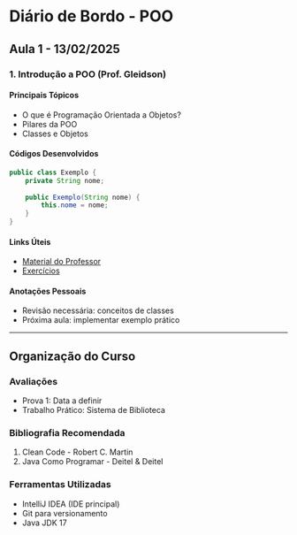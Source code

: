 # Diário de Bordo - POO

## Aula 1 - 13/02/2025

### 1. Introdução a POO (Prof. Gleidson)

#### Principais Tópicos
- O que é Programação Orientada a Objetos?
- Pilares da POO
- Classes e Objetos

#### Códigos Desenvolvidos
```java
public class Exemplo {
    private String nome;
    
    public Exemplo(String nome) {
        this.nome = nome;
    }
}
```

#### Links Úteis
- [Material do Professor](link_do_material)
- [Exercícios](link_dos_exercicios)

#### Anotações Pessoais
- Revisão necessária: conceitos de classes
- Próxima aula: implementar exemplo prático

---

## Organização do Curso

### Avaliações
- Prova 1: Data a definir
- Trabalho Prático: Sistema de Biblioteca

### Bibliografia Recomendada
1. Clean Code - Robert C. Martin
2. Java Como Programar - Deitel & Deitel

### Ferramentas Utilizadas
- IntelliJ IDEA (IDE principal)
- Git para versionamento
- Java JDK 17